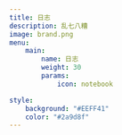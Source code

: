 ```yaml
---
title: 日志
description: 乱七八糟
image: brand.png
menu:
    main:
        name: 日志
        weight: 30
        params:
            icon: notebook

style:
    background: "#EEFF41"
    color: "#2a9d8f"
---
```


